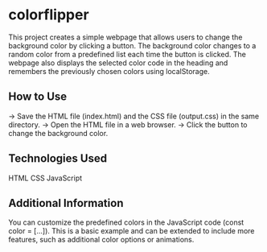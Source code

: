 # colorflipper
This project creates a simple webpage that allows users to change the background color by clicking a button. The background color changes to a random color from a predefined list each time the button is clicked.
The webpage also displays the selected color code in the heading and remembers the previously chosen colors using localStorage.

## How to Use
-> Save the HTML file (index.html) and the CSS file (output.css) in the same directory.
-> Open the HTML file in a web browser.
-> Click the button to change the background color.

## Technologies Used
 HTML
 CSS
JavaScript

## Additional Information
You can customize the predefined colors in the JavaScript code (const color = [...]).
This is a basic example and can be extended to include more features, such as additional color options or animations.
